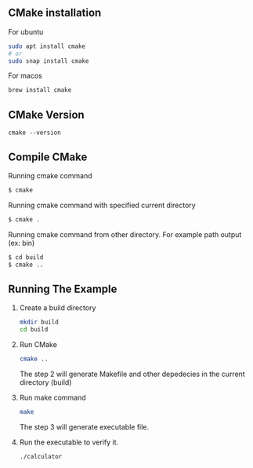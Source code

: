 ## CMake installation
For ubuntu
``` bash
sudo apt install cmake
# or
sudo snap install cmake
```

For macos
``` bash
brew install cmake
```

## CMake Version
```
cmake --version
```

## Compile CMake

Running cmake command
``` bash
$ cmake
```

Running cmake command with specified current directory
``` bash
$ cmake .
```

Running cmake command from other directory. For example path output (ex: bin)
``` bash
$ cd build
$ cmake ..
```

## Running The Example
1. Create a build directory
    ```bash
    mkdir build
    cd build
    ```

2. Run CMake
    ```bash
    cmake ..
    ```

    The step 2 will generate Makefile and other depedecies in the current directory (build)

3. Run make command
    ```bash
    make
    ```
    
    The step 3 will generate executable file.

4. Run the executable to verify it.
    ```bash
    ./calculator
    ```